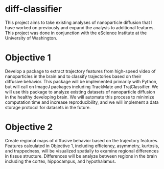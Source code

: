 # diff-classifier
This project aims to take existing analyses of nanoparticle diffusion that I have worked on previously and expand the analysis to additional features.  This project was done in conjunction with the eScience Institute at the University of Washington.

# Objective 1
Develop a package to extract trajectory features from high-speed video of nanoparticles in the brain and to classify trajectories based on their diffusive behavior.  This package will be implemented primarily with Python, but will call on ImageJ packages including TrackMate and TrajClassifier.  We will use this package to analyze existing datasets of nanoparticle diffusion in the healthy developing brain.  We will automate this process to minimize computation time and increase reproducibility, and we will implement a data storage protocol for datasets in the future.

# Objective 2
Create regional maps of diffusive behavior based on the trajectory features.  Features calculated in Objective 1, including efficiency, asymmetry, kurtosis, and trappedness, will be visualized spatially to examine regional differences in tissue structure.  Differences will be analyze between regions in the brain including the cortex, hippocampus, and hypothalamus.  

